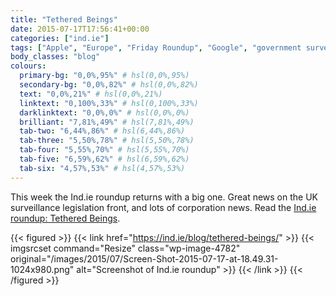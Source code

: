 ```yaml
---
title: "Tethered Beings"
date: 2015-07-17T17:56:41+00:00
categories: ["ind.ie"]
tags: ["Apple", "Europe", "Friday Roundup", "Google", "government surveillance", "Internet Of Things", "privacy", "surveillance", "UK"]
body_classes: "blog"
colours:
  primary-bg: "0,0%,95%" # hsl(0,0%,95%)
  secondary-bg: "0,0%,82%" # hsl(0,0%,82%)
  text: "0,0%,21%" # hsl(0,0%,21%)
  linktext: "0,100%,33%" # hsl(0,100%,33%)
  darklinktext: "0,0%,0%" # hsl(0,0%,0%)
  brilliant: "7,81%,49%" # hsl(7,81%,49%)
  tab-two: "6,44%,86%" # hsl(6,44%,86%)
  tab-three: "5,50%,78%" # hsl(5,50%,78%)
  tab-four: "5,55%,70%" # hsl(5,55%,70%)
  tab-five: "6,59%,62%" # hsl(6,59%,62%)
  tab-six: "4,57%,53%" # hsl(4,57%,53%)
---
```


This week the Ind.ie roundup returns with a big one. Great news on the UK surveillance legislation front, and lots of corporation news. Read the [Ind.ie roundup: Tethered Beings](https://ind.ie/blog/tethered-beings/).

{{< figured >}}
  {{< link href="https://ind.ie/blog/tethered-beings/" >}}
  	{{< imgsrcset command="Resize" class="wp-image-4782" original="/images/2015/07/Screen-Shot-2015-07-17-at-18.49.31-1024x980.png" alt="Screenshot of Ind.ie roundup" >}}
  {{< /link >}}
{{< /figured >}}

	